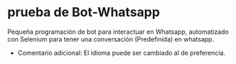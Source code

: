 # prueba de Bot-Whatsapp

Pequeña programación de bot para interactuar en Whatsapp, automatizado con Selenium para tener una conversación (Predefinida) en whatsapp. 

+ Comentario adicional: El idioma puede ser cambiado al de preferencia. 
